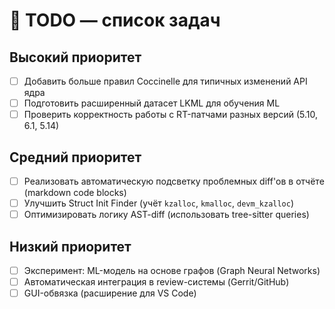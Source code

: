 # 📝 TODO — список задач

## Высокий приоритет
- [ ] Добавить больше правил Coccinelle для типичных изменений API ядра
- [ ] Подготовить расширенный датасет LKML для обучения ML
- [ ] Проверить корректность работы с RT-патчами разных версий (5.10, 6.1, 5.14)

## Средний приоритет
- [ ] Реализовать автоматическую подсветку проблемных diff'ов в отчёте (markdown code blocks)
- [ ] Улучшить Struct Init Finder (учёт `kzalloc`, `kmalloc`, `devm_kzalloc`)
- [ ] Оптимизировать логику AST-diff (использовать tree-sitter queries)

## Низкий приоритет
- [ ] Эксперимент: ML-модель на основе графов (Graph Neural Networks)
- [ ] Автоматическая интеграция в review-системы (Gerrit/GitHub)
- [ ] GUI-обвязка (расширение для VS Code)
